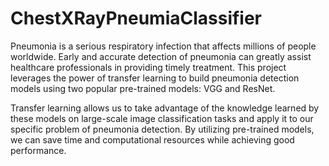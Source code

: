 # ChestXRayPneumiaClassifier
Pneumonia is a serious respiratory infection that affects millions of people worldwide. Early and accurate detection of pneumonia can greatly assist healthcare professionals in providing timely treatment. This project leverages the power of transfer learning to build pneumonia detection models using two popular pre-trained models: VGG and ResNet.

Transfer learning allows us to take advantage of the knowledge learned by these models on large-scale image classification tasks and apply it to our specific problem of pneumonia detection. By utilizing pre-trained models, we can save time and computational resources while achieving good performance.
